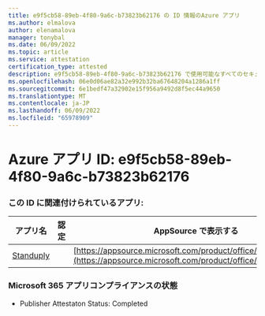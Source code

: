 ```yaml
---
title: e9f5cb58-89eb-4f80-9a6c-b73823b62176 の ID 情報のAzure アプリ
ms.author: elmalova
author: elenamalova
manager: tonybal
ms.date: 06/09/2022
ms.topic: article
ms.service: attestation
certification_type: attested
description: e9f5cb58-89eb-4f80-9a6c-b73823b62176 で使用可能なすべてのセキュリティとコンプライアンス情報。
ms.openlocfilehash: 06e0d06ae82a32e992b32ba67648204a1286a1ff
ms.sourcegitcommit: 6e1bedf47a32902e15f956a9492d8f5ec44a9650
ms.translationtype: MT
ms.contentlocale: ja-JP
ms.lasthandoff: 06/09/2022
ms.locfileid: "65978909"
---
```

# <a name="azure-app-id-e9f5cb58-89eb-4f80-9a6c-b73823b62176"></a>Azure アプリ ID: e9f5cb58-89eb-4f80-9a6c-b73823b62176


### <a name="apps-associated-with-this-id"></a>この ID に関連付けられているアプリ:
| **アプリ名** | **認定** | **AppSource で表示する** |
|--------------|---------------|-----------------------|
| [Standuply](../forward/WA200003001.md) |  | [https://appsource.microsoft.com/product/office/WA200003001](https://appsource.microsoft.com/product/office/WA200003001) |

### <a name="microsoft-365-app-compliance-status"></a>Microsoft 365 アプリコンプライアンスの状態
- Publisher Attestaton Status: Completed
